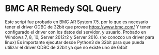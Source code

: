 # BMC AR Remedy SQL Query

Este script fue probado en BMC AR System 7.5, por lo que es necesario tener el driver ODBC de 32bit que provee https://www.bmc.com/ 
Y tener configurado el driver con los datos del servidor, y usuario.
Probado en Windows 7, 8, 10, Server 2012r2 y Server 2016. (no conozco un driver para linux)
Es importante ejecutar desde Python3 de 32bit para que pueda utilizar el driver ODBC de 32bit ya que no existe uno de 64bit


